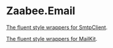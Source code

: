 # Zaabee.Email

[The fluent style wrappers for SmtpClient](https://github.com/PicoHex/Zaabee.Email/tree/master/src/Zaabee.SmtpClient).

[The fluent style wrappers for MailKit](https://github.com/PicoHex/Zaabee.Email/tree/master/src/Zaabee.MailKit).
